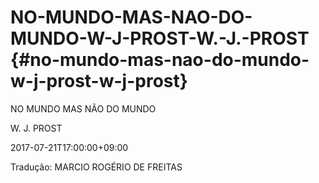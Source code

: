 # NO-MUNDO-MAS-NAO-DO-MUNDO-W-J-PROST-W.-J.-PROST {#no-mundo-mas-nao-do-mundo-w-j-prost-w-j-prost}

NO MUNDO MAS NÃO DO MUNDO

W. J. PROST

2017-07-21T17:00:00+09:00

Tradução: MARCIO ROGÉRIO DE FREITAS